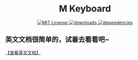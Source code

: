 <h1 align="center" >M Keyboard</h1>
<p align="center">
  <a href="https://github.com/mienhuang/keyboard/blob/master/LICENSE" title="LICENSE">
    <img src="https://img.shields.io/npm/l/express.svg" alt="MIT License">
  </a>
  <a href="" title="downloads">
    <img src="https://img.shields.io/badge/downloads-0-green.svg" alt="downloads">
  </a>
  <a href="" title="dependencies">
    <img src="https://img.shields.io/badge/dependencies-none-orange.svg" alt="dependencies">
  </a>

## 英文文档很简单的，试着去看看吧~


[【查看英文文档】](https://github.com/mienhuang/keyboard/blob/master/README.md)